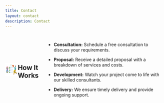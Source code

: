 ```yaml
---
title: Contact
layout: contact
description: Contact
---
```


<div style="display: flex; align-items: center;">
  <a href="/images/Task Management - 640x427.png">
    <img src="/images/Task Management - 640x427.png" alt=" " style="width: 40px; height: 40px; margin-right: 20px;">
  </a>
  <p>

  ##  How It Works


- **Consultation:** Schedule a free consultation to discuss your requirements.
- **Proposal:** Receive a detailed proposal with a breakdown of services and costs.
- **Development:** Watch your project come to life with our skilled consultants.
- **Delivery:** We ensure timely delivery and provide ongoing support.

  </p>
</div>



